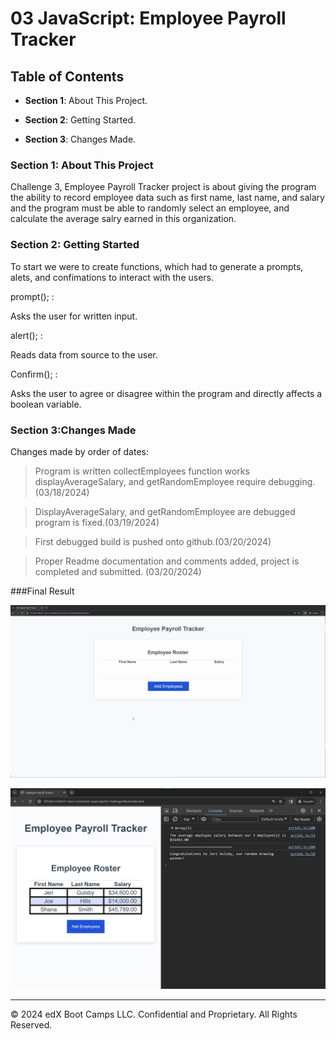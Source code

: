 # 03 JavaScript: Employee Payroll Tracker

## Table of Contents

* **Section 1**: About This Project.

* **Section 2**: Getting Started.

* **Section 3**: Changes Made.

### Section 1: About This Project

Challenge 3, Employee Payroll Tracker project is about giving the program the ability to record employee data such as first name, last name, and salary and the program must be able to randomly select an employee, and calculate the average salry earned in this organization.

### Section 2: Getting Started

To start we were to create functions, which had to generate a prompts, alets, and confimations to interact with the users.

prompt(); :

Asks the user for written input.


alert(); :

Reads data from source to the user.


Confirm(); :

Asks the user to agree or disagree within the program and directly affects a boolean variable.


### Section 3:Changes Made

Changes made by order of dates:

>Program is written collectEmployees function works displayAverageSalary, and getRandomEmployee require debugging. (03/18/2024)

>DisplayAverageSalary, and getRandomEmployee are debugged program is fixed.(03/19/2024)

>First debugged build is pushed onto github.(03/20/2024)

>Proper Readme documentation and comments added, project is completed and submitted. (03/20/2024)


###Final Result


![Animation shows input of employees to an employee payroll tracker.](./Assets/03-javascript-homework-demo.gif)

![Shows employee information in the console of an employee payroll tracker.](./Assets/03-javascript-homework-console-demo.png)


- - -
© 2024 edX Boot Camps LLC. Confidential and Proprietary. All Rights Reserved.
